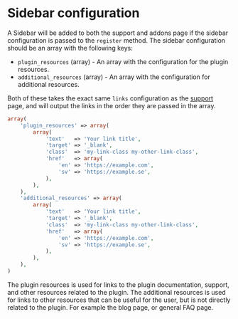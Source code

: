 # Sidebar configuration
A Sidebar will be added to both the support and addons page if the sidebar configuration is passed to the `register` method. The sidebar configuration should be an array with the following keys:
- `plugin_resources` (array) - An array with the configuration for the plugin resources.
- `additional_resources` (array) - An array with the configuration for additional resources.

Both of these takes the exact same `links` configuration as the [support](./support.md) page, and will output the links in the order they are passed in the array.

```php
array(
    'plugin_resources' => array(
        array(
            'text'   => 'Your link title',
            'target' => '_blank',
            'class'  => 'my-link-class my-other-link-class',
            'href'   => array(
                'en' => 'https://example.com',
                'sv' => 'https://example.se',
            ),
        ),
    ),
    'additional_resources' => array(
        array(
            'text'   => 'Your link title',
            'target' => '_blank',
            'class'  => 'my-link-class my-other-link-class',
            'href'   => array(
                'en' => 'https://example.com',
                'sv' => 'https://example.se',
            ),
        ),
    ),
)
```

The plugin resources is used for links to the plugin documentation, support, and other resources related to the plugin. The additional resources is used for links to other resources that can be useful for the user, but is not directly related to the plugin. For example the blog page, or general FAQ page.
